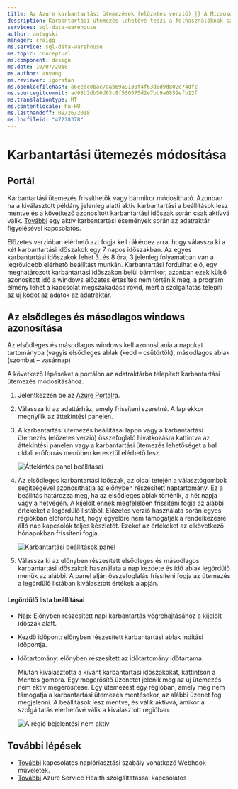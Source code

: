 ```yaml
---
title: Az Azure karbantartási ütemezések (előzetes verzió) |} A Microsoft Docs
description: Karbantartási ütemezés lehetővé teszi a felhasználóknak szerte a szükséges ütemezett karbantartási események az Azure SQL Data warehouse szolgáltatást használja, vezethet be új funkciók, frissítések és javítások megtervezéséhez.
services: sql-data-warehouse
author: antvgski
manager: craigg
ms.service: sql-data-warehouse
ms.topic: conceptual
ms.component: design
ms.date: 10/07/2018
ms.author: anvang
ms.reviewer: igorstan
ms.openlocfilehash: a6eedc0bac7aab69a9138f4f63d0d9d802e74dfc
ms.sourcegitcommit: ad08b2db50d63c8f550575d2e7bb9a0852efb12f
ms.translationtype: MT
ms.contentlocale: hu-HU
ms.lasthandoff: 09/26/2018
ms.locfileid: "47228378"
---
```

# <a name="change-a-maintenance-schedule"></a>Karbantartási ütemezés módosítása 

## <a name="portal"></a>Portál
Karbantartási ütemezés frissíthetők vagy bármikor módosítható. Azonban ha a kiválasztott példány jelenleg alatti aktív karbantartási a beállítások lesz mentve és a következő azonosított karbantartási időszak során csak aktívvá válik. [További](https://docs.microsoft.com/azure/service-health/resource-health-overview) egy aktív karbantartási események során az adatraktár figyelésével kapcsolatos. 

Előzetes verzióban elérhető azt fogja kell rákérdez arra, hogy válassza ki a két karbantartási időszakok egy 7 napos időszakban. Az egyes karbantartási időszakok lehet 3. és 8 óra, 3 jelenleg folyamatban van a legrövidebb elérhető beállítást munkán. Karbantartási fordulhat elő, egy meghatározott karbantartási időszakon belül bármikor, azonban ezek külső azonosított idő a windows előzetes értesítés nem történik meg, a program élmény lehet a kapcsolat megszakadása rövid, mert a szolgáltatás telepíti az új kódot az adatok az adatraktár. 

## <a name="identifying-the-primary-and-secondary-windows"></a>Az elsődleges és másodlagos windows azonosítása

Az elsődleges és másodlagos windows kell azonosítania a napokat tartományba (vagyis elsődleges ablak (kedd – csütörtök), másodlagos ablak (szombat – vasárnap)

A következő lépéseket a portálon az adatraktárba telepített karbantartási ütemezés módosításához.
1.  Jelentkezzen be az [Azure Portalra](https://portal.azure.com/).
2.  Válassza ki az adattárház, amely frissíteni szeretné. A lap ekkor megnyílik az áttekintési panelen. 
3.  A karbantartási ütemezés beállításai lapon vagy a karbantartási ütemezés (előzetes verzió) összefoglaló hivatkozásra kattintva az áttekintési panelen vagy a karbantartási ütemezés lehetőséget a bal oldali erőforrás menüben keresztül elérhető lesz.  

    ![Áttekintés panel beállításai](media/sql-data-warehouse-maintenance-scheduling/maintenance-change-option.png)

4. Az elsődleges karbantartási időszak, az oldal tetején a választógombok segítségével azonosíthatja az előnyben részesített naptartomány. Ez a beállítás határozza meg, ha az elsődleges ablak történik, a hét napja vagy a hétvégén. A kijelölt ennek megfelelően frissíteni fogja az alábbi értékeket a legördülő listából. Előzetes verzió használata során egyes régiókban előfordulhat, hogy egyelőre nem támogatják a rendelkezésre álló nap kapcsolók teljes készletét. Ezeket az értékeket az elkövetkező hónapokban frissíteni fogja.

   ![Karbantartási beállítások panel](media/sql-data-warehouse-maintenance-scheduling/maintenance-settings-page.png)

5. Válassza ki az előnyben részesített elsődleges és másodlagos karbantartási időszakok használata a nap kezdete és idő ablak legördülő menük az alábbi. A panel alján összefoglalás frissíteni fogja az ütemezés a legördülő listában kiválasztott értékek alapján.

#### <a name="dropdown-options"></a>Legördülő lista beállításai
- Nap: Előnyben részesített napi karbantartás végrehajtásához a kijelölt időszak alatt.
- Kezdő időpont: előnyben részesített karbantartási ablak indítási időpontja.
- Időtartomány: előnyben részesített az időtartomány időtartama.

  Miután kiválasztotta a kívánt karbantartási időszakokat, kattintson a Mentés gombra. Egy megerősítő üzenetet jelenik meg az új ütemezés nem aktív megerősítése. Egy ütemezést egy régióban, amely még nem támogatja a karbantartási ütemezés mentésekor, az alábbi üzenet fog megjelenni. A beállítások lesz mentve, és válik aktívvá, amikor a szolgáltatás elérhetővé válik a kiválasztott régióban.    

    ![A régió bejelentési nem aktív](media/sql-data-warehouse-maintenance-scheduling/maintenance-notactive-toast.png)

## <a name="next-steps"></a>További lépések
- [További](https://docs.microsoft.com/azure/monitoring-and-diagnostics/monitor-alerts-unified-log-webhook) kapcsolatos naplóriasztási szabály vonatkozó Webhook-műveletek.
- [További](https://docs.microsoft.com/azure/service-health/service-health-overview) Azure Service Health szolgáltatással kapcsolatos


